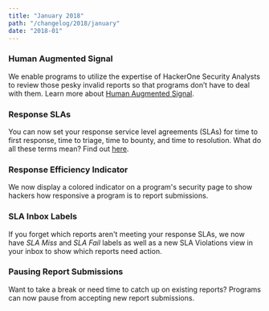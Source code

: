 ```yaml
---
title: "January 2018"
path: "/changelog/2018/january"
date: "2018-01"
---
```


### Human Augmented Signal
We enable programs to utilize the expertise of HackerOne Security Analysts to review those pesky invalid reports so that programs don’t have to deal with them. Learn more about [Human Augmented Signal](human-augmented-signal.html). 

### Response SLAs 
You can now set your response service level agreements (SLAs) for time to first response, time to triage, time to bounty, and time to resolution. What do all these terms mean? Find out [here](response-target-metrics.html).

### Response Efficiency Indicator
We now display a colored indicator on a program's security page to show hackers how responsive a program is to report submissions.  

### SLA Inbox Labels
If you forget which reports aren't meeting your response SLAs, we now have <i>SLA Miss</i> and <i>SLA Fail</i> labels as well as a new SLA Violations view in your inbox to show which reports need action. 

### Pausing Report Submissions
Want to take a break or need time to catch up on existing reports? Programs can now pause from accepting new report submissions.
